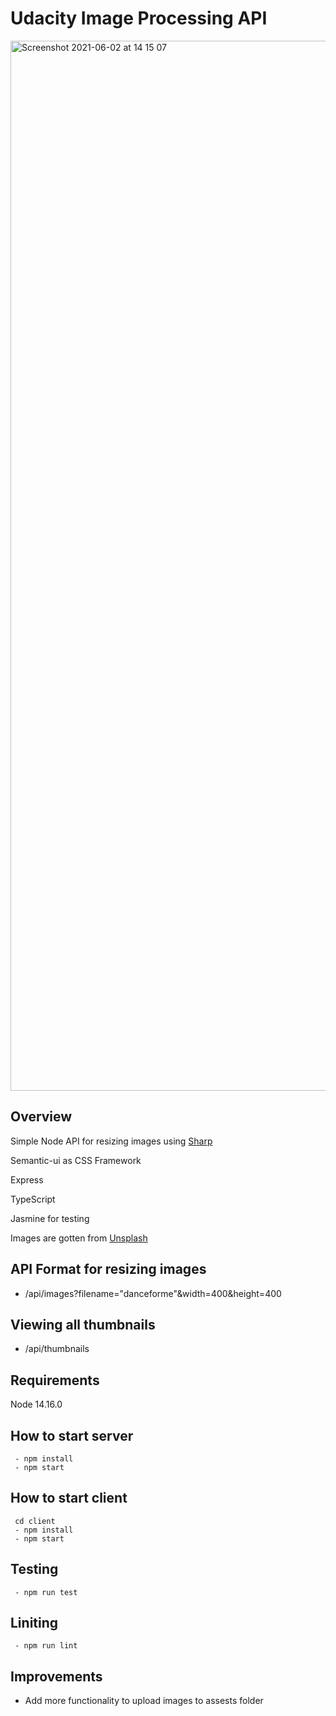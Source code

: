 # Udacity Image Processing API

<img width="1680" alt="Screenshot 2021-06-02 at 14 15 07" src="https://user-images.githubusercontent.com/11598255/120478616-56ec0900-c3ad-11eb-80d4-97ea7c189de1.png">



## Overview
Simple Node API for resizing images using [Sharp](https://www.npmjs.com/package/sharp)

Semantic-ui as CSS Framework

Express

TypeScript

Jasmine for testing

Images are gotten from [Unsplash](https://unsplash.com/)


## API Format for resizing images

- /api/images?filename="danceforme"&width=400&height=400

## Viewing all thumbnails

- /api/thumbnails

## Requirements

Node 14.16.0

## How to start server

```
 - npm install 
 - npm start
```


## How to start client

```
 cd client
 - npm install 
 - npm start
```


## Testing
```
 - npm run test

```


## Liniting
```
 - npm run lint

```

## Improvements

- Add more functionality to upload images to assests folder
